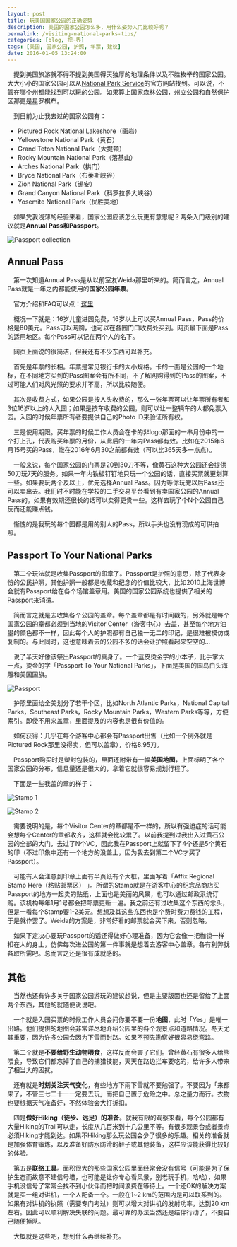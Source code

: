 ```yaml
---
layout: post
title: 玩美国国家公园的正确姿势
description: 美国的国家公园怎么多，用什么姿势入门比较好呢？
permalink: /visiting-national-parks-tips/
categories: [blog, 视·界]
tags: [美国, 国家公园, 护照, 年票, 建议]
date: 2016-01-05 13:24:00
--- 
```


　提到美国旅游就不得不提到美国得天独厚的地理条件以及不胜枚举的国家公园。大大小小的国家公园可以从[National Park Service](http://nationalparks.org/explore-parks/find-park?gclid=Cj0KEQiAzai0BRCs2Yydo8yptuIBEiQAN3_lFiSCEyFCuXm_MkHRgseadrrte-WwwXJqYOtxR1THoZgaArn68P8HAQ)的官方网站找到。可以说，不管在哪个州都能找到可以玩的公园。如果算上国家森林公园，州立公园和自然保护区那更是星罗棋布。

　到目前为止我去过的国家公园有：

- Pictured Rock National Lakeshore（画岩）
- Yellowstone National Park（黄石）
- Grand Teton National Park（大提顿）
- Rocky Mountain National Park（落基山）
- Arches National Park（拱门）
- Bryce National Park（布莱斯峡谷）
- Zion National Park（锡安）
- Grand Canyon National Park（科罗拉多大峡谷）
- Yosemite National Park（优胜美地）

　如果凭我浅薄的经验来看，国家公园应该怎么玩更有意思呢？两条入门级别的建议就是**Annual Pass和Passport**。

![Passport collection](http://lanternd.qiniudn.com/Pic4Post/visiting-national-parks-tips/collection.jpg "Passport collection")

## Annual Pass

　第一次知道Annual Pass是从以前室友Weida那里听来的。简而言之，Annual Pass就是一年之内都能使用的**国家公园年票**。

　官方介绍和FAQ可以点：[这里](http://store.usgs.gov/pass/annual.html)

　概况一下就是：16岁儿童进园免费，16岁以上可以买Annual Pass，Pass的价格是80美元。Pass可以网购，也可以在各园门口收费处买到。网页最下面是Pass的适用地区。每个Pass可以记在两个人的名下。

　网页上面说的很简洁，但我还有不少东西可以补充。

　首先是年票的长相。年票是常见银行卡的大小规格。卡的一面是公园的一个地标，在不同地方买到的Pass图案会有所不同，不了解网购得到的Pass的图案，不过可能人们对风光照的要求并不高，所以比较随便。

　其次是收费方式，如果公园是按人头收费的，那么一张年票可以让年票所有者和3位16岁以上的人入园；如果是按车收费的公园，则可以让一整辆车的人都免票入园。入园的时候年票所有者要提供自己的Photo ID来验证所有权。

　三是使用期限。买年票的时候工作人员会在卡的非logo那面的一串月份中的一个打上孔，代表购买年票的月份，从此后的一年内Pass都有效。比如在2015年6月15号买的Pass，能在2016年6月30之前都有效（可以比365天多一点点）。

　一般来说，每个国家公园的门票是20到30刀不等，像黄石这种大公园还会提供50刀玩7天的服务。如果一年内铁板钉钉地只玩一个公园的话，直接买票就更划算一些。如果要玩两个及以上，优先选择Annual Pass。因为等你玩完以后Pass还可以卖出去。我们时不时能在学校的二手交易平台看到有卖国家公园的Annual Pass的。如果有效期还很长的话可以卖得更贵一些。这样去玩了个N个公园自己反而还能赚点钱。

　惭愧的是我玩的每个园都是用的别人的Pass，所以手头也没有现成的可供拍照。

## Passport To Your National Parks

　第二个玩法就是收集Passport的印章了。Passport是护照的意思，除了代表身份的公民护照，其他护照一般都是收藏和纪念的价值比较大，比如2010上海世博会就有Passport给在各个场馆盖章用。美国的国家公园系统也提供了相关的Passport来消遣。

　简而言之就是去收集各个公园的盖章。每个盖章都是有时间戳的，另外就是每个国家公园的章都必须到当地的Visitor Center（游客中心）去盖，甚至每个地方油墨的颜色都不一样，因此每个人的护照都有自己独一无二的印记，是很难被模仿或复制的。与此同时，这也意味着去的公园不多的话会让护照看起来空空的…

　说了半天好像该祭出Passport的真身了。一个蓝皮烫金字的小本子，比手掌大一点，烫金的字「Passport To Your National Parks」，下面是美国的国鸟白头海雕和美国国旗。

![Passport](http://lanternd.qiniudn.com/Pic4Post/visiting-national-parks-tips/passport.jpg "Passport")

　护照里面给全美划分了若干个区，比如North Atlantic Parks，National Capital Parks，Southeast Parks，Rocky Mountain Parks，Western Parks等等，方便索引。即使不用来盖章，里面提及的内容也是很有价值的。

　如何获得：几乎在每个游客中心都会有Passport出售（比如一个例外就是Pictured Rock那里没得卖，但可以盖章），价格8.95刀。

　Passport购买时是塑封包装的，里面还附带有一幅**美国地图**，上面标明了各个国家公园的分布，信息量还是很大的，拿着它就很容易规划行程了。

　下面是一些我盖的章的样子：

![Stamp 1](http://lanternd.qiniudn.com/Pic4Post/visiting-national-parks-tips/stamps1.jpg "Stamps 1")

![Stamp 2](http://lanternd.qiniudn.com/Pic4Post/visiting-national-parks-tips/stamps2.jpg "Stamps 2")

　需要说明的是，每个Visitor Center的章都是不一样的，所以有强迫症的话可能会想每个Center的章都收齐，这样就会比较累了。以前我提到过我出入过黄石公园的全部的大门，去过了N个VC，因此我在Passport上就留下了4个还是5个黄石的印（不过印象中还有一个地方的没盖上，因为我去到第二个VC才买了Passport）。

　可能有人会注意到印章上面有半页纸有个大框，里面写着「Affix Regional Stamp Here（粘贴邮票区） 」。所谓的Stamp就是在游客中心的纪念品商店买Passport的地方一起卖的贴纸，上面也是美丽的风景，也可以通过邮政系统订购。该机构每年1月1号都会把邮票更新一遍。我之前还有过收集这个东西的念头，但是一看每个Stamp要1-2美元。想想及其这些东西也是个费时费力费钱的工程，于是就作罢了。Weida的方案是，非常好看的邮票就会买下来，否则忽略。

　如果下定决心要玩Passport的话还得做好心理准备，因为它会像一把枷锁一样扣在人的身上，仿佛每次进公园的第一件事就是想着去游客中心盖章。各有利弊就各取所需吧。总而言之还是很有成就感的。

## 其他

　当然也还有许多关于国家公园游玩的建议想说，但是主要版面也还是留给了上面两个东西，其他的就随便说说吧。

　一个就是入园买票的时候工作人员会问你要不要一份**地图**，此时「Yes」是唯一出路。他们提供的地图会非常详尽地介绍公园里的各个观景点和道路情况。冬天尤其重要，因为许多公园会因为下雪而封路。如果不预先勘察好很容易绕弯路。

　第二个就是**不要给野生动物喂食**，这样反而会害了它们。曾经黄石有很多人给熊喂食，导致它们都忘掉了自己的捕猎技能，天天在路边拦车要吃的，给许多人带来了相当大的困扰。

　还有就是**时刻关注天气变化**，有些地方下雨下雪就不要勉强了。不要因为「来都来了，不管三七二十一一定要去玩」而把自己置于危险之中。总之量力而行。衣物也要根据天气准备好，不然体验会大打折扣。

　四是**做好Hiking（徒步、远足）的准备**。就我有限的观察来看，每个公园都有大量Hiking的Trail可以走，长度从几百米到十几公里不等。有很多观景台或者景点必须Hiking才能到达。如果不Hiking那么玩公园会少了很多的乐趣。相关的准备就是加强体育锻炼，以及准备好防水防滑的鞋子或其他装备，这样应该能获得比较好的体验。

　第五是**联络工具**。面积很大的那些国家公园里面经常会没有信号（可能是为了保护生态而故意不建信号塔，也可能是让你专心看风景，别老玩手机，哈哈），如果手机没信号了常常会找不到小伙伴而把时间浪费在等待上。一个还OK的解决方案就是买一组对讲机，一个人配备一个。一般在1~2 km的范围内是可以联系到的。如果有对讲机的执照（需要专门考过）则可以增大对讲机的发射功率，达到20 km左右。因此可以顺利解决失联的问题。最可靠的办法当然还是结伴行动了，不要自己随便掉队。

　大概就是这些吧，想到什么再继续补充。
